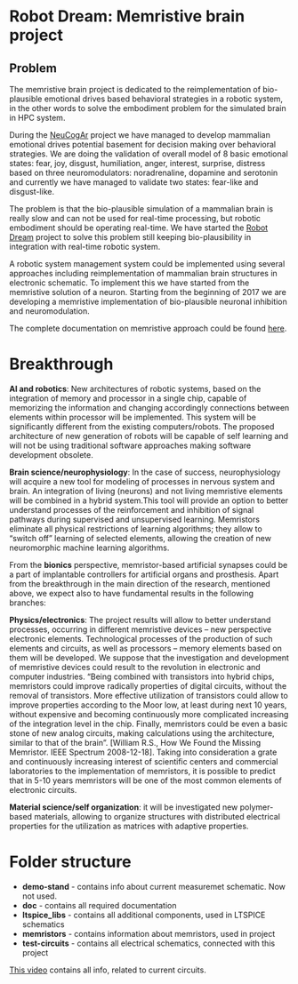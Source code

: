 # Robot Dream: Memristive brain project

## Problem

The memristive brain project is dedicated to the reimplementation of bio-plausible emotional drives based behavioral strategies in a robotic system, in the other words to solve the embodiment problem for the simulated brain in HPC system. 

During the [NeuCogAr](https://github.com/research-team/NEUCOGAR) project we have managed to develop mammalian emotional drives potential basement for decision making over behavioral strategies. We are doing the validation of overall model of 8 basic emotional states: fear, joy, disgust, humiliation, anger, interest, surprise, distress based on three neuromodulators: noradrenaline, dopamine and serotonin and currently we have managed to validate two states: fear-like and disgust-like. 

The problem is that the bio-plausible simulation of a mammalian brain is really slow and can not be used for real-time processing, but robotic embodiment should be operating real-time. We have started the [Robot Dream](https://github.com/research-team/robot-dream) project to solve this problem still keeping bio-plausibility in integration with real-time robotic system.

A robotic system management system could be implemented using several approaches including reimplementation of mammalian brain structures in electronic schematic. To implement this we have started from the memristive solution of a neuron. Starting from the beginning of 2017 we are developing a memristive implementation of bio-plausible neuronal inhibition and neuromodulation.

The complete documentation on memristive approach could be found [here](https://github.com/research-team/memristive-brain/blob/master/doc/memristive_approach.md).

# Breakthrough 

**AI and robotics**: New architectures of robotic systems, based on the integration of memory and processor in a single chip, capable of memorizing the information and changing accordingly connections between elements within processor will be implemented. This system will be significantly different from the existing computers/robots. The proposed architecture of new generation of robots will be capable of self learning and will not be using traditional software approaches making software development obsolete.

**Brain science/neurophysiology**: In the case of success, neurophysiology will acquire a new tool for modeling of processes in nervous system and brain. An integration of living (neurons) and not living memristive elements will be combined in a hybrid system.This tool will provide an option to better understand processes of the reinforcement and inhibition of signal pathways during supervised and unsupervised learning. Memristors eliminate all physical restrictions of learning algorithms; they allow to “switch off” learning of selected elements, allowing the creation of new neuromorphic machine learning algorithms. 

From the **bionics** perspective, memristor-based artificial synapses could be a part of implantable controllers for artificial organs and prosthesis.
Apart from the breakthrough in the main direction of the research, mentioned above, we expect also to have fundamental results in the following branches:

**Physics/electronics**: The project results will allow to better understand processes, occurring in different memristive devices – new perspective electronic elements. Technological processes of the production of such elements and circuits, as well as processors – memory elements based on them will be developed.  We suppose that the investigation and development of memristive devices could result to the revolution in electronic and computer industries. “Being combined with transistors into hybrid chips, memristors could improve radically properties of digital circuits, without the removal of transistors.
 More effective utilization of transistors could allow to improve properties according to the Moor low, at least during next 10 years, without expensive and becoming continuously more complicated increasing of the integration level in the chip. Finally, memristors could be even a basic stone of new analog circuits, making calculations using the architecture, similar to that of the brain”. [William R.S., How We Found the Missing Memristor. IEEE Spectrum 2008-12-18]. Taking into consideration a grate and continuously increasing interest of scientific centers and commercial laboratories to the implementation of memristors, it is possible to predict that in 5-10 years memristors will be one of the most common elements of electronic circuits.

**Material science/self organization**: it will be investigated new polymer-based materials, allowing to organize structures with distributed electrical properties for the utilization as matrices with adaptive properties.

# Folder structure

+ **demo-stand** - contains info about current measuremet schematic. Now not used.
+ **doc** - contains all required documentation
+ **ltspice_libs** - contains all additional components, used in LTSPICE schematics
+ **memristors** - contains information about memristors, used in project
+ **test-circuits** - contains all electrical schematics, connected with this project

[This video](https://youtu.be/JvsyhsOdTj8) contains all info, related to current circuits.